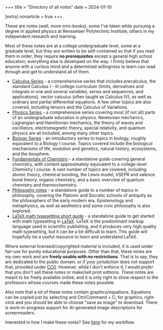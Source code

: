 +++
title = "Directory of all notes"
date = 2024-01-10

[extra]
nonarticle = true
+++

These are notes (well, more mini-books), some I've taken while pursuing a degree in applied physics at Rensselaer Polytechnic Institute, others in my independent research and learning.

<!-- more -->

Most of these notes are at a college undergraduate level, some at a graduate level, but they are written to be self-contained so that if you read them in order, they require **no prerequisites** except a general high school education; everything else is developed on the way. I firmly believe that anyone with a curious mind and a determined willingness to learn can read through and get to understand all of them.

- [Calculus Series](@/calculus-series.md) - a comprehensive series that includes precalculus, the standard Calculus I - III college curriculum (limits, derivatives and integrals in one and several variables, series and sequences, and applications), vector calculus (often taught as Calculus IV), as well as ordinary and partial differential equations. A few other topics are also covered, including tensors and the Calculus of Variations.
- [Physics Series](@/physics-series.md) - a comprehensive series covering most (if not all) parts of an undergraduate education in physics. Newtonian mechanics, Lagrangian and Hamiltonian mechanics, the theory of waves and oscillators, electromagnetic theory, special relativity, and quantum physics are all included, among many other topics.
- [Biology Series](@/intro-bio-series.md) - an introductory series to topics in biology, roughly equivalent to a Biology I course. Topics covered include the biological mechanisms of life, evolution and genetics, natural history, ecosystems, and the biosphere.
- [Fundamentals of Chemistry](@/general-chem/index.md) - a standalone guide covering general chemistry, with content approximately equivalent to a college-level Chemistry I course. A vast number of topics are covered, including atomic theory, chemical bonding, the Lewis model, VSEPR and valence bond theory, organic chemistry, and a basic overview of quantum chemistry and thermochemistry. 
- [Philosophy notes](@/philosophy.md) - a standalone guide to a number of topics in philosophy, covering the Platonic and Socratic schools of antiquity as the philosophers of the early modern era. Epistemology and metaphysics, as well as aesthetics and some civic philosophy is also explored.
- [LaTeX math typesetting short guide](@/latex-math-tutorial.md) - a standalone guide to get started with math typesetting in [LaTeX](https://www.latex-project.org/). LaTeX is the predominant markup language used in scientific publishing, and it produces very high quality math typesetting, but it can be a bit difficult to learn. This guide will hopefully be a useful resource to learn and understand LaTeX.
<!-- 
I've removed CS series because it's too incomplete and fragmentary
to really be put on the same page with my other notes/guides
- [Computer Science Series](@/cs-series.md)
-->

Where external licensed/copyrighted material is included, it is used under fair-use for purely educational purposes. Other than that, these notes are my own work and are **freely usable with no restrictions**. That is to say, they are dedicated to the public domain, or if your jurisdiction does not support that, provided under [CC0](https://creativecommons.org/public-domain/cc0/). However, while I don't enforce it, I would _prefer_ that you don't sell these notes or make/sell print editions. These notes are meant to be freely available online, and it is only right to show respect to the professors whose courses made these notes possible.

Also note that a lot of these notes contain graphics/equations. Equations can be copied just by selecting and Ctrl/Command + C; for graphics, right-click and you should be able to choose "save as image" to download. There is work-in-progress support for AI-generated image descriptions for screenreaders.

Interested in how I make these notes? See [here](@/notes-process.md) for my workflow.
